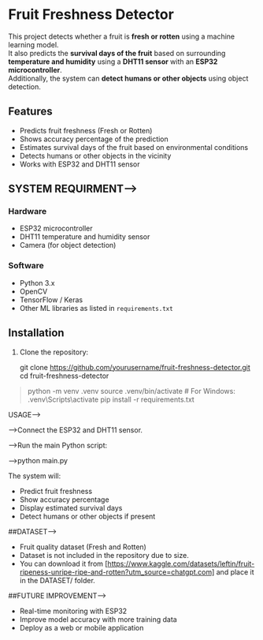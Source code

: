 # Fruit Freshness Detector

This project detects whether a fruit is **fresh or rotten** using a machine learning model.  
It also predicts the **survival days of the fruit** based on surrounding **temperature and humidity** using a **DHT11 sensor** with an **ESP32 microcontroller**.  
Additionally, the system can **detect humans or other objects** using object detection.


## Features
- Predicts fruit freshness (Fresh or Rotten)
- Shows accuracy percentage of the prediction
- Estimates survival days of the fruit based on environmental conditions
- Detects humans or other objects in the vicinity
- Works with ESP32 and DHT11 sensor



## SYSTEM REQUIRMENT-->

### Hardware
- ESP32 microcontroller
- DHT11 temperature and humidity sensor
- Camera (for object detection)

### Software
- Python 3.x
- OpenCV
- TensorFlow / Keras
- Other ML libraries as listed in `requirements.txt`



## Installation

1. Clone the repository:

   git clone https://github.com/yourusername/fruit-freshness-detector.git
   cd fruit-freshness-detector
>python -m venv .venv
>source .venv/bin/activate   # For Windows: .venv\Scripts\activate
>pip install -r requirements.txt

USAGE-->

-->Connect the ESP32 and DHT11 sensor.

-->Run the main Python script:

-->python main.py


The system will:

* Predict fruit freshness
* Show accuracy percentage
* Display estimated survival days
* Detect humans or other objects if present


##DATASET-->

* Fruit quality dataset (Fresh and Rotten)
* Dataset is not included in the repository due to size.
* You can download it from [https://www.kaggle.com/datasets/leftin/fruit-ripeness-unripe-ripe-and-rotten?utm_source=chatgpt.com] and place it in the DATASET/ folder.

##FUTURE IMPROVEMENT-->

* Real-time monitoring with ESP32
* Improve model accuracy with more training data
* Deploy as a web or mobile application
